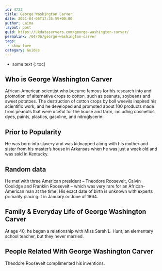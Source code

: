 ```yaml
---
id: 4723
title: George Washington Carver
date: 2021-04-06T17:36:59+00:00
author: Laima
layout: post
guid: https://ukdataservers.com/george-washington-carver/
permalink: /04/06/george-washington-carver
tags:
 - show love
category: Guides
---
```


* some text
{: toc}


## Who is George Washington Carver
                  
                  
                  
African-American scientist who became famous for his research into and promotion of alternative crops to cotton, such as peanuts, soybeans and sweet potatoes. The destruction of cotton crops by boll weevils inspired his scientific work, and he developed and promoted about 100 products made from peanuts that were useful for the house and farm, including cosmetics, dyes, paints, plastics, gasoline, and nitroglycerin.
                  
              
            
              
            
                
                
                
## Prior to Popularity
                  
                  
                  
He was born into slavery and was kidnapped along with his mother and sister from his master&#8217;s house in Arkansas when he was just a week old and was sold in Kentucky.
                  
              
            
              
            
                
                
                
## Random data
                  
                  
                  
He met with three American president &#8211; Theodore Roosevelt, Calvin Coolidge and Franklin Roosevelt &#8211; which was very rare for an African-American man at the time. His exact date of birth is unknown with experts primarily placing it in January or June of 1864. 
                  
              
            
              
            
                
                
                
## Family & Everyday Life of George Washington Carver
                  
                  
                  
At age 40, he began a relationship with Miss Sarah L. Hunt, an elementary school teacher, but they never married.
                  
              
            
              
            
                
                
                
## People Related With George Washington Carver
                  
                  
                  
Theodore Roosevelt complimented his inventions.
                  
              
            
              
            
                
              
            
              
              
            
            
              
            
          
          
          